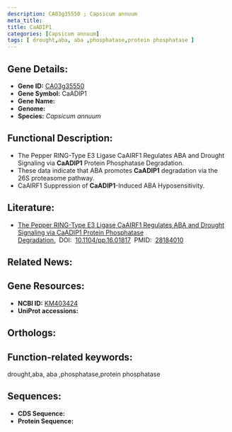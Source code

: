 ```yaml
---
description: CA03g35550 ; Capsicum annuum
meta_title:
title: CaADIP1
categories: [Capsicum annuum]
tags: [ drought,aba, aba ,phosphatase,protein phosphatase ]
---
```


## Gene Details:
- **Gene ID:**	[CA03g35550]()
- **Gene Symbol:** CaADIP1
- **Gene Name:** 
- **Genome:** []()
- **Species:** *Capsicum annuum*

## Functional Description:
   - The Pepper RING-Type E3 Ligase CaAIRF1 Regulates ABA and Drought Signaling via **CaADIP1** Protein Phosphatase Degradation.
   - These data indicate that ABA promotes **CaADIP1** degradation via the 26S proteasome pathway.
   - CaAIRF1 Suppression of **CaADIP1**-Induced ABA Hyposensitivity.

## Literature:
   - [The Pepper RING-Type E3 Ligase CaAIRF1 Regulates ABA and Drought Signaling via CaADIP1 Protein Phosphatase Degradation.]( https://academic.oup.com/plphys/article/173/4/2323/6116198?login=true)&nbsp;&nbsp;DOI:&nbsp;&nbsp;[10.1104/pp.16.01817](https://academic.oup.com/plphys/article/173/4/2323/6116198?login=true)&nbsp;&nbsp;PMID:&nbsp;&nbsp;[28184010](https://pubmed.ncbi.nlm.nih.gov/28184010/)

## Related News:

## Gene Resources:
- **NCBI ID:** [KM403424](https://www.ncbi.nlm.nih.gov/gene/?term=KM403424)
- **UniProt accessions:** [](https://www.uniprot.org/uniprotkb//entry)

## Orthologs:


## Function-related keywords:
drought,aba, aba ,phosphatase,protein phosphatase

## Sequences:
- **CDS Sequence:**
- **Protein Sequence:**
